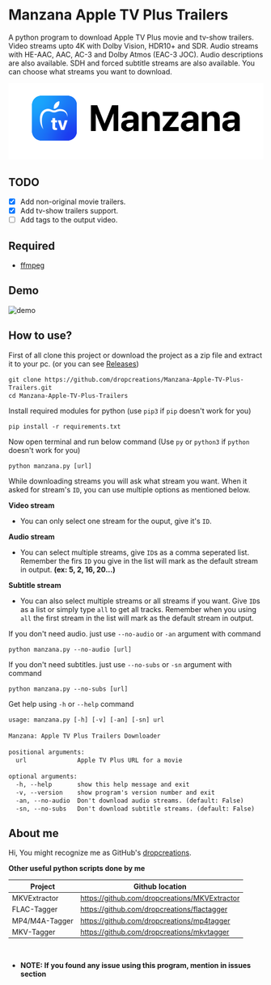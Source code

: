 # __Manzana Apple TV Plus Trailers__

A python program to download Apple TV Plus movie and tv-show trailers. Video streams upto 4K with Dolby Vision, HDR10+ and SDR. Audio streams with HE-AAC, AAC, AC-3 and Dolby Atmos (EAC-3 JOC). Audio descriptions are also available. SDH and forced subtitle streams are also available. You can choose what streams you want to download.

<picture>
    <source media="(prefers-color-scheme: dark)" srcset="https://raw.githubusercontent.com/dropcreations/Manzana-Apple-TV-Plus-Trailers/main/assets/manzana__darkmode.png">
    <source media="(prefers-color-scheme: light)" srcset="https://raw.githubusercontent.com/dropcreations/Manzana-Apple-TV-Plus-Trailers/main/assets/manzana__lightmode.png">
    <img alt="Apple TV Plus" src="https://raw.githubusercontent.com/dropcreations/Manzana-Apple-TV-Plus-Trailers/main/assets/manzana__lightmode.png">
</picture>

## __TODO__

- [x] Add non-original movie trailers.
- [x] Add tv-show trailers support.
- [ ] Add tags to the output video.

## __Required__

- [ffmpeg](https://ffmpeg.org/download.html)

## Demo

![demo](https://raw.githubusercontent.com/dropcreations/Manzana-Apple-TV-Plus-Trailers/main/assets/demo.gif)

## __How to use?__

First of all clone this project or download the project as a zip file and extract it to your pc. (or you can see [Releases](https://github.com/dropcreations/Manzana-Apple-TV-Plus-Trailers/releases))

```
git clone https://github.com/dropcreations/Manzana-Apple-TV-Plus-Trailers.git
cd Manzana-Apple-TV-Plus-Trailers
```

Install required modules for python (use `pip3` if `pip` doesn't work for you)

```
pip install -r requirements.txt
```

Now open terminal and run below command (Use `py` or `python3` if `python` doesn't work for you)

```
python manzana.py [url]
```

While downloading streams you will ask what stream you want. When it asked for stream's `ID`, you can use multiple options as mentioned below.

__Video stream__

- You can only select one stream for the ouput, give it's `ID`.

__Audio stream__

- You can select multiple streams, give `ID`s as a comma seperated list. Remember the firs `ID` you give in the list will mark as the default stream in output. __(ex: 5, 2, 16, 20...)__

__Subtitle stream__

- You can also select multiple streams or all streams if you want. Give `ID`s as a list or simply type `all` to get all tracks. Remember when you using `all` the first stream in the list will mark as the default stream in output.

If you don't need audio. just use `--no-audio` or `-an` argument with command

```
python manzana.py --no-audio [url]
```

If you don't need subtitles. just use `--no-subs` or `-sn` argument with command

```
python manzana.py --no-subs [url]
```

Get help using `-h` or `--help` command

```
usage: manzana.py [-h] [-v] [-an] [-sn] url

Manzana: Apple TV Plus Trailers Downloader

positional arguments:
  url              Apple TV Plus URL for a movie

optional arguments:
  -h, --help       show this help message and exit
  -v, --version    show program's version number and exit
  -an, --no-audio  Don't download audio streams. (default: False)
  -sn, --no-subs   Don't download subtitle streams. (default: False)
```

## About me

Hi, You might recognize me as GitHub's [dropcreations](https://github.com/dropcreations).

__Other useful python scripts done by me__

| Project        | Github location                                |
|----------------|------------------------------------------------|
| MKVExtractor   | https://github.com/dropcreations/MKVExtractor  |
| FLAC-Tagger    | https://github.com/dropcreations/flactagger    |
| MP4/M4A-Tagger | https://github.com/dropcreations/mp4tagger     |
| MKV-Tagger     | https://github.com/dropcreations/mkvtagger     |

<br>

- __NOTE: If you found any issue using this program, mention in issues section__
